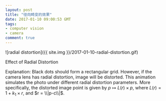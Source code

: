 ```yaml
---
layout: post
title: "径向畸变的效果"
date: 2017-01-10 09:00:53 GMT
tags:
- computer vision
- camera
comment: true
---
```


![radial distortion]({{ site.img }}/2017-01-10-radial-distortion.gif)

Effect of Radial Distortion

Explanation: Black dots should form a rectangular grid. However, if the camera lens has radial distortion, image will be distorted. This animation simulates the photo under different radial distortion parameters. More specifically, the distorted image point is given by $p \mapsto L(r)\times p$, where $L(r) = 1+k_1\times r$, and $r = \\|p-c\\|$.

